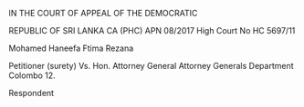 IN THE COURT OF APPEAL OF THE DEMOCRATIC

REPUBLIC OF SRI LANKA CA (PHC) APN 08/2017 High Court No HC 5697/11

Mohamed Haneefa Ftima Rezana

Petitioner (surety) Vs. Hon. Attorney General Attorney Generals Department Colombo 12.

Respondent